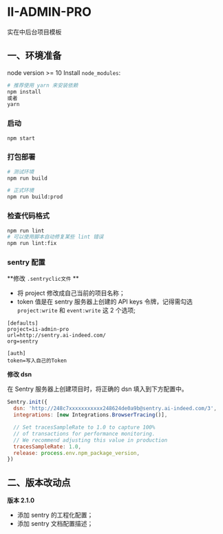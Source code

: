 # II-ADMIN-PRO

实在中后台项目模板

## 一、环境准备

node version >= 10 Install `node_modules`:

```bash
# 推荐使用 yarn 来安装依赖
npm install
或者
yarn
```

### 启动

```bash
npm start
```

### 打包部署

```bash
# 测试环境
npm run build

# 正式环境
npm run build:prod
```

### 检查代码格式

```bash
npm run lint
# 可以使用脚本自动修复某些 lint 错误
npm run lint:fix
```

### sentry 配置

**修改 `.sentryclic文件` **

- 将 project 修改成自己当前的项目名称；
- token 值是在 sentry 服务器上创建的 API keys 令牌，记得需勾选`project:write` 和 `event:write` 这 2 个选项;

```
[defaults]
project=ii-admin-pro
url=http://sentry.ai-indeed.com/
org=sentry

[auth]
token=写入自己的Token
```

**修改 dsn**

在 Sentry 服务器上创建项目时，将正确的 dsn 填入到下方配置中。

```Javascript
Sentry.init({
  dsn: 'http://248c7xxxxxxxxxxx248624de0a9b@sentry.ai-indeed.com/3',
  integrations: [new Integrations.BrowserTracing()],

  // Set tracesSampleRate to 1.0 to capture 100%
  // of transactions for performance monitoring.
  // We recommend adjusting this value in production
  tracesSampleRate: 1.0,
  release: process.env.npm_package_version,
})
```

## 二、版本改动点

**版本 2.1.0** 

- 添加 sentry 的工程化配置；
- 添加 sentry 文档配置描述；
